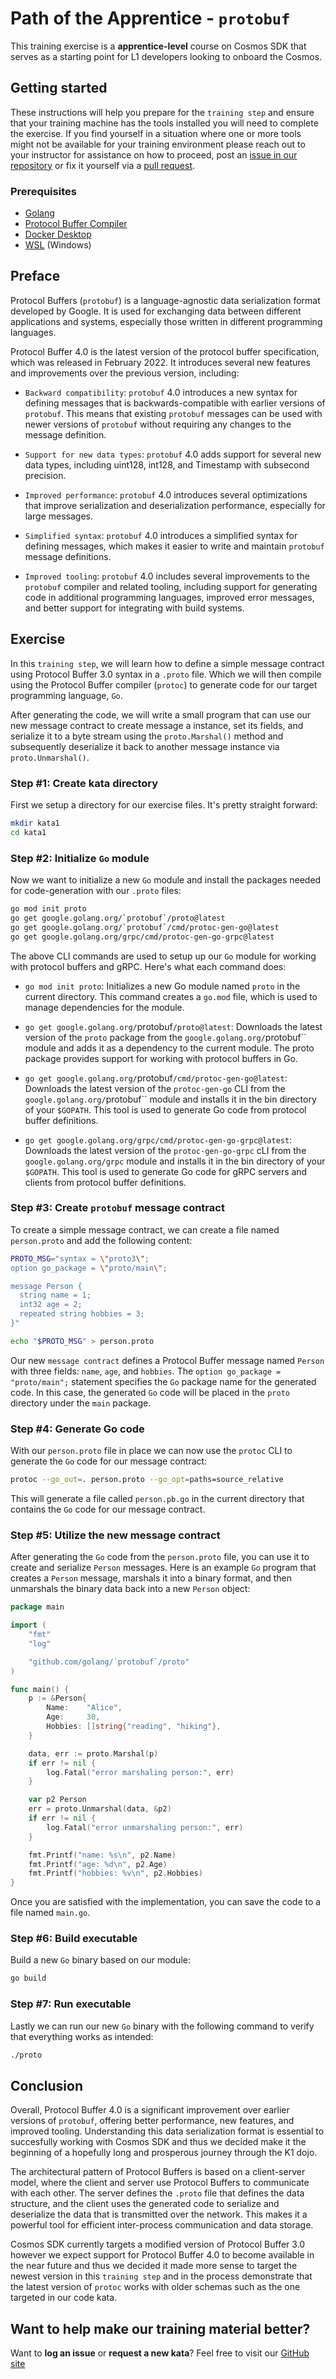 # Path of the Apprentice - `protobuf`

This training exercise is a **apprentice-level** course on Cosmos SDK that serves as a starting point for L1 developers looking to onboard the Cosmos.

## Getting started

These instructions will help you prepare for the `training step` and ensure that your training machine has the tools installed you will need to complete the exercise. If you find yourself in a situation where one or more tools might not be available for your training environment please reach out to your instructor for assistance on how to proceed, post an [issue in our repository](https://github.com/classic-terra/dojo/issues) or fix it yourself via a [pull request](https://github.com/classic-terra/dojo/pulls).

### Prerequisites

* [Golang](https://go.dev/dl/)
* [Protocol Buffer Compiler](https://grpc.io/docs/protoc-installation/)
* [Docker Desktop](https://www.docker.com/products/docker-desktop)
* [WSL](https://learn.microsoft.com/en-us/windows/wsl/install) (Windows)

## Preface

Protocol Buffers (`protobuf`) is a language-agnostic data serialization format developed by Google. It is used for exchanging data between different applications and systems, especially those written in different programming languages.

Protocol Buffer 4.0 is the latest version of the protocol buffer specification, which was released in February 2022. It introduces several new features and improvements over the previous version, including:

* `Backward compatibility`: `protobuf` 4.0 introduces a new syntax for defining messages that is backwards-compatible with earlier versions of `protobuf`. This means that existing `protobuf` messages can be used with newer versions of `protobuf` without requiring any changes to the message definition.

* `Support for new data types`: `protobuf` 4.0 adds support for several new data types, including uint128, int128, and Timestamp with subsecond precision.

* `Improved performance`: `protobuf` 4.0 introduces several optimizations that improve serialization and deserialization performance, especially for large messages.

* `Simplified syntax`: `protobuf` 4.0 introduces a simplified syntax for defining messages, which makes it easier to write and maintain `protobuf` message definitions.

* `Improved tooling`: `protobuf` 4.0 includes several improvements to the `protobuf` compiler and related tooling, including support for generating code in additional programming languages, improved error messages, and better support for integrating with build systems.

## Exercise

In this `training step`, we will learn how to define a simple message contract using Protocol Buffer 3.0 syntax in a `.proto` file. Which we will then compile using the Protocol Buffer compiler (`protoc`) to generate code for our target programming language, `Go`.

After generating the code, we will write a small program that can use our new message contract to create message a instance, set its fields, and serialize it to a byte stream using the `proto.Marshal()` method and subsequently deserialize it back to another message instance via `proto.Unmarshal()`.

### Step #1: Create kata directory

First we setup a directory for our exercise files. It's pretty straight forward:

```bash
mkdir kata1
cd kata1
```

### Step #2: Initialize `Go` module

Now we want to initialize a new `Go` module and install the packages needed for code-generation with our `.proto` files:

```bash
go mod init proto
go get google.golang.org/`protobuf`/proto@latest
go get google.golang.org/`protobuf`/cmd/protoc-gen-go@latest
go get google.golang.org/grpc/cmd/protoc-gen-go-grpc@latest
```

The above CLI commands are used to setup up our `Go` module for working with protocol buffers and gRPC. Here's what each command does:

- `go mod init proto`: Initializes a new Go module named `proto` in the current directory. This command creates a `go.mod` file, which is used to manage dependencies for the module.

- `go get google.golang.org/`protobuf`/proto@latest`: Downloads the latest version of the `proto` package from the `google.golang.org/`protobuf`` module and adds it as a dependency to the current module. The proto package provides support for working with protocol buffers in Go.

- `go get google.golang.org/`protobuf`/cmd/protoc-gen-go@latest`: Downloads the latest version of the `protoc-gen-go` CLI from the `google.golang.org/`protobuf`` module and installs it in the bin directory of your `$GOPATH`. This tool is used to generate Go code from protocol buffer definitions.

- `go get google.golang.org/grpc/cmd/protoc-gen-go-grpc@latest`: Downloads the latest version of the `protoc-gen-go-grpc` cLI from the `google.golang.org/grpc` module and installs it in the bin directory of your `$GOPATH`. This tool is used to generate Go code for gRPC servers and clients from protocol buffer definitions.

### Step #3: Create `protobuf` message contract

To create a simple message contract, we can create a file named `person.proto` and add the following content:

```bash
PROTO_MSG="syntax = \"proto3\";
option go_package = \"proto/main\";

message Person {
  string name = 1;
  int32 age = 2;
  repeated string hobbies = 3;
}"

echo "$PROTO_MSG" > person.proto
```

Our new `message contract` defines a Protocol Buffer message named `Person` with three fields: `name`, `age`, and `hobbies`. The `option go_package = "proto/main";` statement specifies the `Go` package name for the generated code. In this case, the generated `Go` code will be placed in the `proto` directory under the `main` package.

### Step #4: Generate Go code

With our `person.proto` file in place we can now use the `protoc` CLI to generate the `Go` code for our message contract:

```bash
protoc --go_out=. person.proto --go_opt=paths=source_relative
```

This will generate a file called `person.pb.go` in the current directory that contains the `Go` code for our message contract.

### Step #5: Utilize the new message contract

After generating the `Go` code from the `person.proto` file, you can use it to create and serialize `Person` messages. Here is an example `Go` program that creates a `Person` message, marshals it into a binary format, and then unmarshals the binary data back into a new `Person` object:

```go
package main

import (
    "fmt"
    "log"

    "github.com/golang/`protobuf`/proto"
)

func main() {
    p := &Person{
        Name:    "Alice",
        Age:     30,
        Hobbies: []string{"reading", "hiking"},
    }

    data, err := proto.Marshal(p)
    if err != nil {
        log.Fatal("error marshaling person:", err)
    }

    var p2 Person
    err = proto.Unmarshal(data, &p2)
    if err != nil {
        log.Fatal("error unmarshaling person:", err)
    }

    fmt.Printf("name: %s\n", p2.Name)
    fmt.Printf("age: %d\n", p2.Age)
    fmt.Printf("hobbies: %v\n", p2.Hobbies)
}
```

Once you are satisfied with the implementation, you can save the code to a file named `main.go`.

### Step #6: Build executable

Build a new `Go` binary based on our module:

```bash
go build
```

### Step #7: Run executable

Lastly we can run our new `Go` binary with the following command to verify that everything works as intended:

```bash
./proto
```

## Conclusion

Overall, Protocol Buffer 4.0 is a significant improvement over earlier versions of `protobuf`, offering better performance, new features, and improved tooling. Understanding this data serialization format is essential to succesfully working with Cosmos SDK and thus we decided make it the beginning of a hopefully long and prosperous journey through the K1 dojo.

The architectural pattern of Protocol Buffers is based on a client-server model, where the client and server use Protocol Buffers to communicate with each other. The server defines the `.proto` file that defines the data structure, and the client uses the generated code to serialize and deserialize the data that is transmitted over the network. This makes it a powerful tool for efficient inter-process communication and data storage.

Cosmos SDK currently targets a modified version of Protocol Buffer 3.0 however we expect support for Protocol Buffer 4.0 to become available in the near future and thus we decided it made more sense to target the newest version in this `training step` and in the process demonstrate that the latest version of `protoc` works with older schemas such as the one targeted in our code kata.

## Want to help make our training material better?

Want to **log an issue** or **request a new kata**? Feel free to visit our [GitHub site](https://github.com/classic-terra/dojo/issues)
